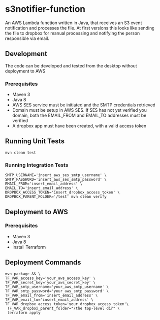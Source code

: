 # s3notifier-function

An AWS Lambda function written in Java, that receives an S3 event notification and processes the file.
At first versions this looks like sending the file to dropbox for manual processing and notifying the person responsible via email.

## Development

The code can be developed and tested from the desktop without deployment to AWS

### Prerequisites

* Maven 3
* Java 8
* AWS SES service must be initiated and the SMTP credentials retrieved
* Domain must be setup in AWS SES. If SES has not yet verified you domain, both the EMAIL_FROM and EMAIL_TO addresses must be verified 
* A dropbox app must have been created, with a valid access token

## Running Unit Tests

```
mvn clean test
```

### Running Integration Tests

```
SMTP_USERNAME='insert_aws_ses_smtp_username' \
SMTP_PASSWORD='insert_aws_ses_smtp_password' \
EMAIL_FROM='insert_email_address' \
EMAIL_TO='insert_email_address' \
DROPBOX_ACCESS_TOKEN='insert_dropbox_access_token' \
DROPBOX_PARENT_FOLDER='/test' mvn clean verify
```

## Deployment to AWS

### Prerequisites

* Maven 3
* Java 8
* Install Terraform

## Deployment Commands

```
mvn package && \
TF_VAR_access_key='your_aws_access_key' \
TF_VAR_secret_key='your_aws_secret_key' \
TF_VAR_smtp_username='your_aws_smtp_username' \
TF_VAR_smtp_password='your_aws_smtp_password' \
TF_VAR_email_from='insert_email_address' \
TF_VAR_email_to='insert_email_address' \
TF_VAR_dropbox_access_token='your_dropbox_access_token'\
 TF_VAR_dropbox_parent_folder="/the top-level dir" \
 terraform apply
 ```
 
